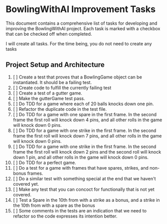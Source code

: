 # BowlingWithAI Improvement Tasks

This document contains a comprehensive list of tasks for developing and improving the BowlingWithAI project. Each task is marked with a checkbox that can be checked off when completed.

I will create all tasks.  For the time being, you do not need to create any tasks
## Project Setup and Architecture

1. [ ] Create a test that proves that a BowlingGame object can be instantiated. It should be a failing test.
2. [ ] Create code to fulfill the currently failing test
3. [ ] Create a test of a gutter game.  
4. [ ] Make the gutterGame test pass.
5. [ ] Do TDD for a game where each of 20 balls knocks down one pin.
6. [ ] Refactor the duplicate code in the test file.
7. [ ] Do TDD for a game with one spare in the first frame.  In the second frame the first roll will knock down 4 pins, and all other rolls in the game will knock down 0 pins.
8. [ ] Do TDD for a game with one strike in the first frame. In the second frame the first roll will knock down 7 pins, and all other rolls in the game will knock down 0 pins.
9. [ ] Do TDD for a game with one strike in the first frame. In the second frame the first roll will knock down 2 pins and the second roll will knock down 1 pin, and all other rolls in the game will knock down 0 pins.
10. [ ] Do TDD for a perfect game.
11. [ ] Do a test for a game with frames that have spares, strikes, and non-bonus frames.  
12. [ ] Do a similar test with something special at the end that we haven't covered yet.
13. [ ] Make any test that you can concoct for functionally that is not yet covered.
14. [ ] Test a Spare in the 10th from with a strike as a bonus, and a strike in the 10th from with a spare as the bonus
15. [ ] Some comments in the tests are an indication that we need to refactor so the code expresses its intention better.